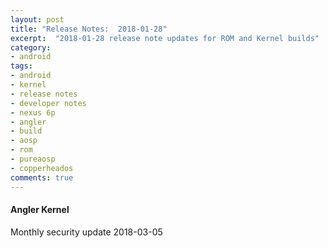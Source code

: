 ```yaml
---
layout: post
title: "Release Notes:  2018-01-28"
excerpt:  "2018-01-28 release note updates for ROM and Kernel builds"
category:
- android
tags:
- android
- kernel
- release notes
- developer notes
- nexus 6p
- angler
- build
- aosp
- rom
- pureaosp
- copperheados
comments: true
---
```


#### Angler Kernel

Monthly security update 2018-03-05